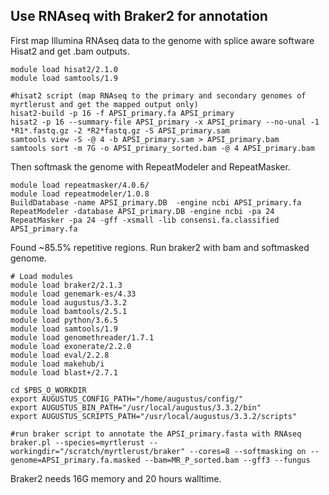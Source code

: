 Use RNAseq with Braker2 for annotation 
--------------------------------------
First map Illumina RNAseq data to the genome with splice aware software Hisat2 and get .bam outputs.

```
module load hisat2/2.1.0
module load samtools/1.9

#hisat2 script (map RNAseq to the primary and secondary genomes of myrtlerust and get the mapped output only)
hisat2-build -p 16 -f APSI_primary.fa APSI_primary
hisat2 -p 16 --summary-file APSI_primary -x APSI_primary --no-unal -1 *R1*.fastq.gz -2 *R2*fastq.gz -S APSI_primary.sam
samtools view -S -@ 4 -b APSI_primary.sam > APSI_primary.bam
samtools sort -m 7G -o APSI_primary_sorted.bam -@ 4 APSI_primary.bam

```
Then softmask the genome with RepeatModeler and RepeatMasker.
```
module load repeatmasker/4.0.6/
module load repeatmodeler/1.0.8
BuildDatabase -name APSI_primary.DB  -engine ncbi APSI_primary.fa
RepeatModeler -database APSI_primary.DB -engine ncbi -pa 24
RepeatMasker -pa 24 -gff -xsmall -lib consensi.fa.classified APSI_primary.fa
```
Found ~85.5% repetitive regions. Run braker2 with bam and softmasked genome.

```
# Load modules
module load braker2/2.1.3
module load genemark-es/4.33
module load augustus/3.3.2
module load bamtools/2.5.1
module load python/3.6.5
module load samtools/1.9
module load genomethreader/1.7.1
module load exonerate/2.2.0
module load eval/2.2.8
module load makehub/i
module load blast+/2.7.1

cd $PBS_O_WORKDIR
export AUGUSTUS_CONFIG_PATH="/home/augustus/config/"
export AUGUSTUS_BIN_PATH="/usr/local/augustus/3.3.2/bin"
export AUGUSTUS_SCRIPTS_PATH="/usr/local/augustus/3.3.2/scripts"

#run braker script to annotate the APSI_primary.fasta with RNAseq
braker.pl --species=myrtlerust --workingdir="/scratch/myrtlerust/braker" --cores=8 --softmasking on --genome=APSI_primary.fa.masked --bam=MR_P_sorted.bam --gff3 --fungus

```
Braker2 needs 16G memory and 20 hours walltime.
